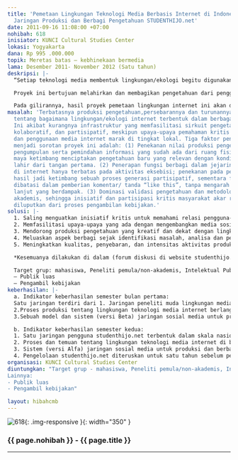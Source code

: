 ```yaml
---
title: 'Pemetaan Lingkungan Teknologi Media Berbasis Internet di Indonesia: Menuju
  Jaringan Produksi dan Berbagi Pengetahuan STUDENTHIJO.net'
date: 2011-09-16 11:08:00 +07:00
nohibah: 618
inisiator: KUNCI Cultural Studies Center
lokasi: Yogyakarta
dana: Rp 995 .000.000
topik: Meretas batas – kebhinekaan bermedia
lama: Desember 2011- November 2012 (Satu tahun)
deskripsi: |-
  “Setiap teknologi media membentuk lingkungan/ekologi begitu digunakan, ia bisa bersesuaian dengan tujuan penciptaannya, mengalami perubahan dramatis di tangan pengguna, yang kadang sampai memodifikasi bentuk generasi selanjutnya dari teknologi tersebut. Di Indonesia, berbagai relasi tengah terbentuk antara pengguna dan media berbasis Internet (dengan berbagai ragamnya). Baru sedikit yang diketahui tentang bagaimana lingkungan tersebut berkembang dan apa relasinya dengan perubahan sosial. Lebih sedikit lagi upaya pembelajaran dan pendorongan produk pengetahuan ini ke dalam proses pengembangan kebijakan publik.

  Proyek ini bertujuan melahirkan dan membagikan pengetahuan dari pengguna untuk pengguna mengenai perubahan sosial di sekitar praktik bermedia internet, dengan diperantarai satu platform media sosial yang memungkinkan orang untuk mengunggah hasil amatannya kesehariannya ke dalam jaringan, mendiskusikan, menganalisa, dan mengembangkan rekomendasi dari temuannya. Seluruh gagasan, rancangan, pelaksanaan, penyusunan penelitian dan distribusi hasilnya ditentukan secara partisipatif oleh para pengguna dari berbagai komunitas di daerah dan didukung didukung oleh aktivitas luar jaringan (lokakarya, sosialiasi).

  Pada gilirannya, hasil proyek pemetaan lingkungan internet ini akan diacu sebagai model bagi riset lanjutan mengenai lingkungan teknologi konvergensi media bersamaan dengan pengembangan studenthijo.net, sebuah media sosial untuk memproduksi dan berbagi pengetahuan. Sasaran kegiatan yang dimediasi studenthijo.net adalah pengembangan masyarakat kritis melalui perluasan partisipasi dan kolaborasi ke arah tradisi intelektual publik yang berkesinambungan secara lokal dan berdampak pada perubahan secara nasional.”
masalah: 'Terbatasnya produksi pengetahuan,persebarannya dan turunannya dalam kebijakan,
  tentang bagaimana lingkungan/ekologi internet terbentuk dalam berbagai relasi pengguna-media.
  Ini akibat kurangnya infrastruktur yang memfasilitasi sirkuit pengetahuan yang terbuka,
  kolaboratif, dan partisipatif, meskipun upaya-upaya pemahaman kritis tengah dilakukan
  dan penggunaan media internet marak di tingkat lokal. Tiga faktor penyebab yang
  menjadi sorotan proyek ini adalah: (1) Penekanan nilai produksi pengetahuan pada
  pengumpulan serta pemindahan informasi yang sudah ada dari ruang fisik ke ruang
  maya ketimbang menciptakan pengetahuan baru yang relevan dengan kondisi lokal dan
  lahir dari tangan pertama. (2) Penerapan fungsi berbagi dalam jejaring sosial media
  di internet hanya terbatas pada aktivitas eksebisi; penekanan pada pengetahuan sebagai
  hasil jadi ketimbang sebuah proses generasi partisipatif, sementara fungsi interaksi
  dibatasi dalam pemberian komentar/ tanda “like this”, tanpa mengarah pada tindak
  lanjut yang berdampak. (3) Dominasi validasi pengetahuan dan metodologi oleh rezim
  akademis, sehingga inisiatif dan partisipasi kritis masyarakat akar rumput sering
  diluputkan dari proses pengambilan kebijakan.'
solusi: |-
  1. Saling menguatkan inisiatif kritis untuk memahami relasi pengguna-media internet serta perubahan yang dibawanya di Indonesia melalui kerja kolaborasi dan berjaringan serta mengarahkannya pada diskusi yang aktif ke arah pembelajaran bersama dan pengembangan kebijakan.
  2. Memfasilitasi upaya-upaya yang ada dengan mengembangkan media sosial yang memungkinkan produksi dan distribusi pengetahuan di tingkat antar-lokal dan nasional.
  3. Mendorong produksi pengetahuan yang kreatif dan dekat dengan lingkungan sekitar sembari melibatkan proses penyusunan metodologi pengamatan sosial yang partisipatif, terbuka dan relevan dengan kepentingan lokal-nasional.
  4. Meluaskan aspek berbagi sejak identifikasi masalah, analisa dan penguraian temuan, pengujian hasil sampai dengan tindak lanjutnya di level pengambilan dan pengujian kelayakan kebijakan publik.
  5. Meningkatkan kualitas, penyebaran, dan intensitas aktivitas produksi dan berbagi pengetahuan sesama pengguna (peer-to-peer) melalui sistem validasi pengetahuan yang dikembangkan secara partisipatif, setara, dan kontekstual.

  *Kesemuanya dilakukan di dalam (forum diskusi di website studenthijo.net, sosialisasi gagasan, call for public participation, pertukaran dan persebaran informasi via twitter, facebook) dan luar (sosialiasi lewat pertemuan terbuka dan lokakarya di Aceh, Bandung, Surabaya, Yogyakarta, Lombok, dan Makassar)

  Target grup: mahasiswa, Peneliti pemula/non-akademis, Intelektual Publik, anak muda di 10 Komunitas yang kritis di Aceh, Jakarta, Bandung, Makassar, Lombok. Lainnya:
  – Publik luas
  – Pengambil kebijakan
keberhasilan: |-
  a. Indikator keberhasilan semester bulan pertama:
  Satu jaringan terdiri dari 1. Jaringan peneliti muda lingkungan media internet dari Aceh, Bandung, Surabaya, Makassar, Lombok terbentuk di studenthijo.net
  2.Proses produksi tentang lingkungan teknologi media internet berlangsung di 6 daerah dapat diakses dan dikembangkan publik
  3.Sebuah model dan sistem (versi Beta) jaringan sosial media untuk produksi dan berbagi pengetahuan di Indonesia terbentuk

  b. Indikator keberhasilan semester kedua:
  1. Satu jaringan pengguna studenthijo.net terbentuk dalam skala nasional (100 orang)
  2. Proses dan temuan tentang lingkungan teknologi media internet di berbagai daerah di Indonesia dapat diakses dan dikembangkan publik
  3. Sistem (versi Alfa) jaringan sosial media untuk produksi dan berbagi pengetahuan di Indonesia terbentuk dan dapat dikembangkan oleh publik.
  4. Pengelolaan studenthijo.net diteruskan untuk satu tahun sebelum pemeilikannya dilepas sepenunya kepada publik”
organisasi: KUNCI Cultural Studies Center
diuntungkan: "Target grup - mahasiswa, Peneliti pemula/non-akademis, Intelektual Publik, anak muda di 10 Komunitas yang kritis di Aceh, Jakarta, Bandung, Makassar, Lombok
Lainnya:
- Publik luas
- Pengambil kebijakan"

layout: hibahcmb
---
```


![618](/static/img/hibahcmb/618.png){: .img-responsive }{: width="350" }

### {{ page.nohibah }} - {{ page.title }}

---
